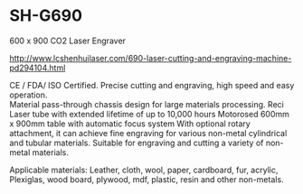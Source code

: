 # SH-G690
600 x 900 CO2 Laser Engraver

http://www.lcshenhuilaser.com/690-laser-cutting-and-engraving-machine-pd294104.html


CE / FDA/ ISO Certified. 
Precise cutting and engraving, high speed and easy operation.  
Material pass-through chassis design for large materials processing. 
Reci Laser tube with extended lifetime of up to 10,000 hours
Motorosed 600mm x 900mm table with automatic focus system
With optional rotary attachment, it can achieve fine engraving for various non-metal cylindrical and tubular materials. 
Suitable for engraving and cutting a variety of non-metal materials.

Applicable materials:
Leather, cloth, wool, paper, cardboard, fur, acrylic, Plexiglas, wood board, plywood, mdf, plastic, resin and other non-metals.

